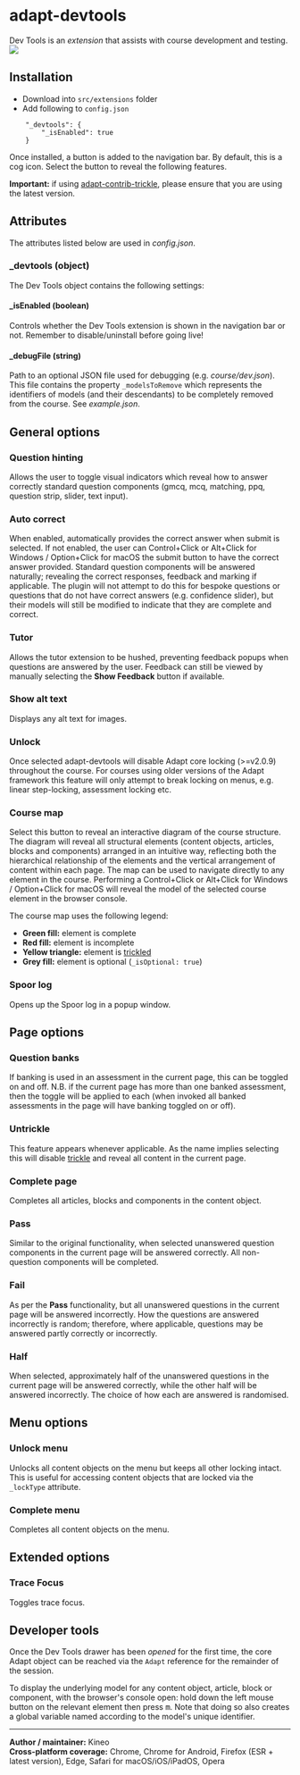 # adapt-devtools
Dev Tools is an *extension* that assists with course development and testing.<br>
![](https://raw.githubusercontent.com/wiki/cgkineo/adapt-devtools/adapt-cheat-preview.gif)

## Installation

* Download into ``src/extensions`` folder
* Add following to ``config.json``
```
    "_devtools": {
        "_isEnabled": true
    }
```

Once installed, a button is added to the navigation bar. By default, this is a cog icon. Select the button to reveal the following features.

**Important:** if using [adapt-contrib-trickle](https://github.com/adaptlearning/adapt-contrib-trickle), please ensure that you are using the latest version.

## Attributes

The attributes listed below are used in *config.json*.

### **\_devtools** (object)

The Dev Tools object contains the following settings:

#### **\_isEnabled** (boolean)

Controls whether the Dev Tools extension is shown in the navigation bar or not. Remember to disable/uninstall before going live!

#### **\_debugFile** (string)

Path to an optional JSON file used for debugging (e.g. *course/dev.json*). This file contains the property `_modelsToRemove` which represents the identifiers of models (and their descendants) to be completely removed from the course. See *example.json*.

## General options

### Question hinting

Allows the user to toggle visual indicators which reveal how to answer correctly standard question components (gmcq, mcq, matching, ppq, question strip, slider, text input).

### Auto correct

When enabled, automatically provides the correct answer when submit is selected. If not enabled, the user can Control+Click or Alt+Click for Windows / Option+Click for macOS the submit button to have the correct answer provided. Standard question components will be answered naturally; revealing the correct responses, feedback and marking if applicable. The plugin will not attempt to do this for bespoke questions or questions that do not have correct answers (e.g. confidence slider), but their models will still be modified to indicate that they are complete and correct.

### Tutor

Allows the tutor extension to be hushed, preventing feedback popups when questions are answered by the user. Feedback can still be viewed by manually selecting the **Show Feedback** button if available.

### Show alt text

Displays any alt text for images.

### Unlock

Once selected adapt-devtools will disable Adapt core locking (>=v2.0.9) throughout the course. For courses using older versions of the Adapt framework this feature will only attempt to break locking on menus, e.g. linear step-locking, assessment locking etc.

### Course map

Select this button to reveal an interactive diagram of the course structure. The diagram will reveal all structural elements (content objects, articles, blocks and components) arranged in an intuitive way, reflecting both the hierarchical relationship of the elements and the vertical arrangement of content within each page. The map can be used to navigate directly to any element in the course. Performing a Control+Click or Alt+Click for Windows / Option+Click for macOS will reveal the model of the selected course element in the browser console.

The course map uses the following legend:

* **Green fill:** element is complete
* **Red fill:** element is incomplete
* **Yellow triangle:** element is [trickled](https://github.com/adaptlearning/adapt-contrib-trickle)
* **Grey fill:** element is optional (`_isOptional: true`)

### Spoor log

Opens up the Spoor log in a popup window.

## Page options

### Question banks

If banking is used in an assessment in the current page, this can be toggled on and off. N.B. if the current page has more than one banked assessment, then the toggle will be applied to each (when invoked all banked assessments in the page will have banking toggled on or off).

### Untrickle

This feature appears whenever applicable. As the name implies selecting this will disable [trickle](https://github.com/adaptlearning/adapt-contrib-trickle) and reveal all content in the current page.

### Complete page

Completes all articles, blocks and components in the content object.

### Pass

Similar to the original functionality, when selected unanswered question components in the current page will be answered correctly. All non-question components will be completed.

### Fail

As per the **Pass** functionality, but all unanswered questions in the current page will be answered incorrectly. How the questions are answered incorrectly is random; therefore, where applicable, questions may be answered partly correctly or incorrectly.

### Half

When selected, approximately half of the unanswered questions in the current page will be answered correctly, while the other half will be answered incorrectly. The choice of how each are answered is randomised.

## Menu options

### Unlock menu

Unlocks all content objects on the menu but keeps all other locking intact. This is useful for accessing content objects that are locked via the `_lockType` attribute.

### Complete menu

Completes all content objects on the menu.

## Extended options

### Trace Focus

Toggles trace focus.

## Developer tools

Once the Dev Tools drawer has been *opened* for the first time, the core Adapt object can be reached via the `Adapt` reference for the remainder of the session.

To display the underlying model for any content object, article, block or component, with the browser's console open: hold down the left mouse button on the relevant element then press <kbd>m</kbd>. Note that doing so also creates a global variable named according to the model's unique identifier.

----------------------------
**Author / maintainer:** Kineo <br>
**Cross-platform coverage:** Chrome, Chrome for Android, Firefox (ESR + latest version), Edge, Safari for macOS/iOS/iPadOS, Opera <br>
